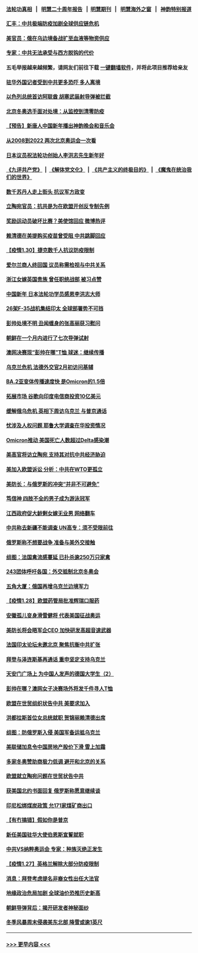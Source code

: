 #### [法轮功真相](https://github.com/gfw-breaker/truth/blob/master/README.md?t=0) &nbsp;&nbsp;|&nbsp;&nbsp; [明慧二十周年报告](https://github.com/gfw-breaker/mh-reports/blob/master/README.md?t=0) &nbsp;&nbsp;|&nbsp;&nbsp;[明慧期刊](https://github.com/gfw-breaker/mh-qikan) &nbsp;&nbsp;|&nbsp;&nbsp; [明慧海外之窗](https://github.com/gfw-breaker/mh-news/blob/master/README.md?t=0) &nbsp;&nbsp;|&nbsp;&nbsp; [神韵特别报道](https://github.com/gfw-breaker/mh-news/blob/master/shenyun.md?t=0)
#### [汇丰：中共极端防疫加剧全球供应链危机](../pages/nsc418/n13544533.md?t=01311950) 
#### [美官员：俄在乌边境备战扩至血液等物资供应](../pages/nsc418/n13543789.md?t=01311950) 
#### [专家：中共无法承受与西方脱钩的代价](../pages/nsc418/n13543965.md?t=01311950) 
#### 五毛举报越来越频繁，请网友们前往下载 [一键翻墙软件](https://github.com/gfw-breaker/ssr-accounts)，并将此项目推荐给亲友
#### [驻华外国记者受到中共更多恐吓 多人离境](../pages/nsc418/n13543660.md?t=01311950) 
#### [以色列总统首访阿联酋 胡塞武装射导弹被拦截](../pages/nsc418/n13543690.md?t=01311950) 
#### [北京冬奥选手面对处境：从监控到清零防疫](../pages/nsc418/n13543329.md?t=01311950) 
#### [【预告】新唐人中国新年播出神韵晚会和音乐会](../pages/nsc418/n13531336.md?t=01311950) 
#### [从2008到2022 两次北京奥运会一次看](../pages/nsc418/n13542971.md?t=01311950) 
#### [日本议员祝法轮功创始人李洪志先生新年好](../pages/nsc418/n13543228.md?t=01311950) 
#### [《九评共产党》](https://github.com/begood0513/9ping.md/blob/master/README.md) &nbsp;|&nbsp; [《解体党文化》](../../../../jtdwh.md/blob/master/README.md)  &nbsp;|&nbsp; [《共产主义的终极目的》](../../../../gczydzjmd.md/blob/master/README.md) &nbsp;|&nbsp; [《魔鬼在统治我们的世界》](../../../../mgztzwmdsj.md/blob/master/README.md) 
#### [数千苏丹人走上街头 抗议军方政变](../pages/nsc418/n13542678.md?t=01311950) 
#### [立陶宛官员：抗共是为在欧盟开创反专制先例](../pages/nsc418/n13542940.md?t=01311950) 
#### [奖励运动员破坏比赛？美使馆回应 微博热评](../pages/nsc418/n13541907.md?t=01311950) 
#### [赖清德在美提购买疫苗曾受阻 中共跳脚回应](../pages/nsc418/n13541783.md?t=01311950) 
#### [【疫情1.30】捷克数千人抗议防疫限制](../pages/nsc418/n13541382.md?t=01311950) 
#### [爱尔兰商人终回国 议员称需检视与中共关系](../pages/nsc418/n13541663.md?t=01311950) 
#### [浙江女嫁英国贵族 曾任职统战部 被习点赞](../pages/nsc418/n13541573.md?t=01311950) 
#### [中国新年 日本法轮功学员感恩李洪志大师](../pages/nsc418/n13541476.md?t=01311950) 
#### [26架F-35战机集结印太 全球部署势不可挡](../pages/nsc418/n13532368.md?t=01311950) 
#### [彭帅处境不明 丑闻缠身的张高丽获习慰问](../pages/nsc418/n13540725.md?t=01311950) 
#### [朝鲜在一个月内进行了七次导弹试射](../pages/nsc418/n13540569.md?t=01311950) 
#### [澳网决赛现“彭帅在哪”T恤 球迷：继续传播](../pages/nsc418/n13540091.md?t=01311950) 
#### [乌克兰危机 法德外交官2月初访问基辅](../pages/nsc418/n13540212.md?t=01311950) 
#### [BA.2亚变体传播速度快 是Omicron的1.5倍](../pages/nsc418/n13539195.md?t=01311950) 
#### [拓展市场 谷歌向印度电信商投资10亿美元](../pages/nsc418/n13538932.md?t=01311950) 
#### [缓解俄乌危机 英相下周访乌克兰 与普京通话](../pages/nsc418/n13538560.md?t=01311950) 
#### [忧涉及人权问题 耶鲁大学调查在华投资情况](../pages/nsc418/n13537767.md?t=01311950) 
#### [Omicron推动 美国死亡人数超过Delta感染潮](../pages/nsc418/n13537925.md?t=01311950) 
#### [美高官将访立陶宛 支持其对抗中共经济胁迫](../pages/nsc418/n13537688.md?t=01311950) 
#### [美加入欧盟诉讼 分析：中共在WTO更孤立](../pages/nsc418/n13537575.md?t=01311950) 
#### [美防长：与俄罗斯的冲突“并非不可避免”](../pages/nsc418/n13537359.md?t=01311950) 
#### [笃信神 四肢不全的男子成为游泳冠军](../pages/nsc418/n13536237.md?t=01311950) 
#### [江西政府促大龄剩女嫁无业男 网络翻车](../pages/nsc418/n13536574.md?t=01311950) 
#### [中共称去新疆不能调查 UN高专：须不受限前往](../pages/nsc418/n13536023.md?t=01311950) 
#### [俄罗斯称不想要战争 准备与美外交接触](../pages/nsc418/n13536321.md?t=01311950) 
#### [组图：法国禽流感蔓延 已扑杀逾250万只家禽](../pages/nsc418/n13535967.md?t=01311950) 
#### [243团体呼吁各国：外交抵制北京冬奥会](../pages/nsc418/n13535956.md?t=01311950) 
#### [五角大厦：俄国再增乌克兰边境军力](../pages/nsc418/n13536099.md?t=01311950) 
#### [【疫情1.28】欧盟药管局批准辉瑞口服药](../pages/nsc418/n13535778.md?t=01311950) 
#### [安徽孤儿变身滑雪健将 代表美国征战奥运](../pages/nsc418/n13535772.md?t=01311950) 
#### [美防长将会晤军企CEO 加快研发高超音速武器](../pages/nsc418/n13535521.md?t=01311950) 
#### [法国印太论坛未邀北京 聚焦抗衡中共扩张](../pages/nsc418/n13535154.md?t=01311950) 
#### [拜登与泽连斯基再通话 重申坚定支持乌克兰](../pages/nsc418/n13535021.md?t=01311950) 
#### [天安门广场上 为中国人发声的德国大学生（2）](../pages/nsc418/n13533454.md?t=01311950) 
#### [彭帅在哪？澳网女子决赛场外将发千件寻人T恤](../pages/nsc418/n13534120.md?t=01311950) 
#### [欧盟在世贸组织状告中共 美要求加入](../pages/nsc418/n13534577.md?t=01311950) 
#### [洪都拉斯首位女总统就职 贺锦丽赖清德出席](../pages/nsc418/n13534372.md?t=01311950) 
#### [组图：防俄罗斯入侵 美国军备运抵乌克兰](../pages/nsc418/n13533207.md?t=01311950) 
#### [美联储加息令中国房地产股价下滑 雪上加霜](../pages/nsc418/n13534058.md?t=01311950) 
#### [多家冬奥赞助商极力低调 避开和北京的关系](../pages/nsc418/n13534154.md?t=01311950) 
#### [欧盟就立陶宛问题在世贸状告中共](../pages/nsc418/n13533969.md?t=01311950) 
#### [获美国北约书面回复 俄罗斯称愿意继续谈](../pages/nsc418/n13533598.md?t=01311950) 
#### [印尼松绑煤炭政策 允171家煤矿商出口](../pages/nsc418/n13533884.md?t=01311950) 
#### [【有冇搞错】假如你是普京](../pages/nsc418/n13532025.md?t=01311950) 
#### [新任美国驻华大使伯恩斯宣誓就职](../pages/nsc418/n13533597.md?t=01311950) 
#### [中共VS纳粹奥运会 专家：种族灭绝正发生](../pages/nsc418/n13533314.md?t=01311950) 
#### [【疫情1.27】英格兰解除大部分防疫限制](../pages/nsc418/n13533120.md?t=01311950) 
#### [消息：拜登考虑提名非裔女性出任大法官](../pages/nsc418/n13532742.md?t=01311950) 
#### [地缘政治危局加剧 全球油价恐推历史新高](../pages/nsc418/n13528819.md?t=01311950) 
#### [朝鲜导弹背后：揭开研发者神秘面纱](../pages/nsc418/n13531668.md?t=01311950) 
#### [冬季风暴周末侵袭美东北部 降雪或逾1英尺](../pages/nsc418/n13532704.md?t=01311950) 

----
#### [ >>> 更早内容 <<< ](../indexes/nsc418-earlier.md)

